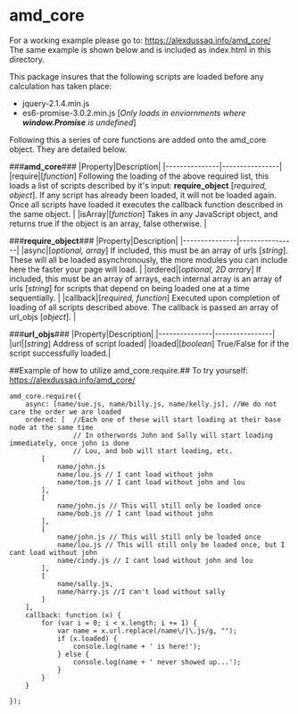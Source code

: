 # amd_core

For a working example please go to: https://alexdussaq.info/amd_core/<br />
The same example is shown below and is included as index.html in this directory.

This package insures that the following scripts are loaded before any calculation has taken place:
* jquery-2.1.4.min.js
* es6-promise-3.0.2.min.js [*Only loads in enviornments where __window.Promise__ is undefined*]

Following this a series of core functions are added onto the amd_core object. They are detailed below.

###**amd_core**###
|Property|Description|
|---------------|----------------|
|require|[*function*] Following the loading of the above required list, this loads a list of scripts described by it's input: **require_object** [*required, object*]. If any script has already been loaded, it will not be loaded again. Once all scripts have loaded it executes the callback function described in the same object. |
|isArray|[*function*] Takes in any JavaScript object, and returns true if the object is an array, false otherwise. |


###**require_object**###
|Property|Description|
|---------------|----------------|
|async|[*optional, array*] If included, this must be an array of urls [*string*]. These will all be loaded asynchronously, the more modules you can include here the faster your page will load. |
|ordered|[*optional, 2D arrary*] If included, this must be an array of arrays, each internal array is an array of urls [*string*] for scripts that depend on being loaded one at a time sequentially. |
|callback|[*required, function*] Executed upon completion of loading of all scripts described above. The callback is passed an array of url_objs [*object*]. |

###**url_objs**###
|Property|Description|
|---------------|----------------|
|url|[*string*] Address of script loaded|
|loaded|[*boolean*] True/False for if the script successfully loaded.|


##Example of how to utilize amd_core.require.##
To try yourself: https://alexdussaq.info/amd_core/

    amd_core.require({
        async: [name/sue.js, name/billy.js, name/kelly.js], //We do not care the order we are loaded
        ordered: [  //Each one of these will start loading at their base node at the same time
                    // In otherwords John and Sally will start loading immediately, once john is done
                    // Lou, and bob will start loading, etc.
            [
                name/john.js
                name/lou.js // I cant load without john
                name/tom.js // I cant load without john and lou
            ],
            [
                name/john.js // This will still only be loaded once
                name/bob.js // I cant load without john
            ],
            [
                name/john.js // This will still only be loaded once
                name/lou.js // This will still only be loaded once, but I cant load without john
                name/cindy.js // I cant load without john and lou
            ],
            [
                name/sally.js,
                name/harry.js //I can't load without sally
            ]
        ],
        callback: function (x) {
            for (var i = 0; i < x.length; i += 1) {
                var name = x.url.replace(/name\/|\.js/g, "");
                if (x.loaded) {
                    console.log(name + ' is here!');
                } else {
                    console.log(name + ' never showed up...');
                }
            }
        }

    });